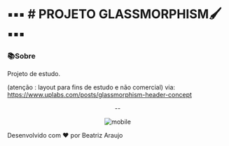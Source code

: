 
# **▪▪▪  # PROJETO GLASSMORPHISM🖌  ▪▪▪**

### 📚Sobre

Projeto de estudo. 

(atenção : layout para fins de estudo e não comercial)
via: https://www.uplabs.com/posts/glassmorphism-header-concept


<div align="center">
--

![mobile](https://user-images.githubusercontent.com/42151127/116769100-201e7e00-aa10-11eb-86c6-bfc429441001.gif)




</div>



Desenvolvido com  ❤  por Beatriz Araujo 

